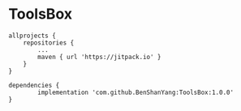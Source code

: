 # ToolsBox

	allprojects {
		repositories {
			...
			maven { url 'https://jitpack.io' }
		}
	}
  
  	dependencies {
	        implementation 'com.github.BenShanYang:ToolsBox:1.0.0'
	}